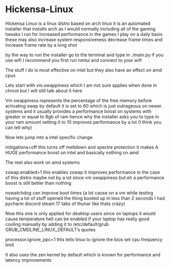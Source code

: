 # Hickensa-Linux
Hickensa Linux is a linux distro based on arch linux it is an automated installer that installs arch as I would normally including all of the gaming tweaks I run for increased performance in the games I play on a daily basis these may also increase system responsiveness decrease frame times and increase frame rate by a long shot 

by the way to run the installer go to the terminal and type in ./main.py if you use wifi I recommend you first run nmtui and connect to your wifi 

The stuff I do is most effective on intel but they also have an effect on amd cpus 

Lets start with vm.swappiness which I am not sure applies when done in chroot but I will still talk about it here 

Vm swappiness represents the percentage of the free memory before activating swap by default it is set to 60 which is just outrageous on newer systems and it usually provides a performance boost on systems with greater or equal to 8gb of ram hence why the installer asks you to type in your ram amount setting it to 10 improves performance by a lot (I think you can tell why)

Now lets jump into a intel specific change 

mitigations=off this turns off meltdown and spectre protection it makes A HUGE performance boost on intel and basically nothing on amd 

The rest also work on amd systems

zswap.enabled=1 this enables zswap it improves performance in the case of this distro maybe not by a lot since vm swappiness but eh a performance boost is still better than nothing

nowatchdog can improve boot times (a lot cause on a vm while testing having a lot of stuff opened the thing booted up in less than 2 seconds I had pycharm discord steam 17 tabs of thunar like thats crazy)

Now this one is only applied for desktop users since on laptops it would cause temperature hell can be enabled if your laptop has really good cooling manually by adding it to /etc/default/grub GRUB_CMDLINE_LINUX_DEFAULT’s quotes

processor.ignore_ppc=1 this tells linux to ignore the bios set cpu frequency limit 

It also uses the zen kernel by default which is known for performance and latency improvements 
